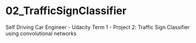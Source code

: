 # 02_TrafficSignClassifier
Self Driving Car Engineer - Udacity Term 1 - Project 2: Traffic Sign Classifier using convolutional networks

